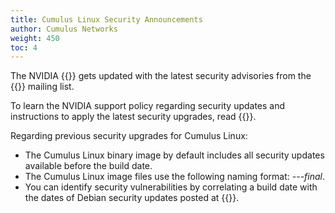 ```yaml
---
title: Cumulus Linux Security Announcements
author: Cumulus Networks
weight: 450
toc: 4
---
```


The NVIDIA {{<exlink url="http://apt.cumulusnetworks.com/repo" text="code repository">}} gets updated with the latest security advisories from the {{<exlink url="https://lists.debian.org/debian-security-announce/" text="debian-security-announce">}} mailing list.
<!-- NVIDIA publishes the Cumulus Linux-related advisories {{<link url="Security-Issues-and-Announcements" text="here">}}.-->

To learn the NVIDIA support policy regarding security updates and instructions to apply the latest security upgrades, read {{<link url="Security-Responses-and-Updates" text="this article">}}.

Regarding previous security upgrades for Cumulus Linux:

- The Cumulus Linux binary image by default includes all security updates available before the build date.
- The Cumulus Linux image files use the following naming format: *---final*.
- You can identify security vulnerabilities by correlating a build date with the dates of Debian security updates posted at {{<exlink url="http://www.debian.org/security/" text="www.debian.org/security/">}}.

<!-- ## Staying Informed
Subscribe to the {{<exlink url="https://lists.cumulusnetworks.com/listinfo/cumulus-security-announce" text="security announcements">}} mailing list so you can receive notification from NVIDIA whenever we discover a security issue.-->

